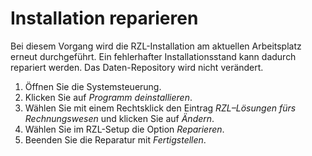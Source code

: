 # Installation reparieren

Bei diesem Vorgang wird die RZL-Installation am aktuellen Arbeitsplatz
erneut durchgeführt. Ein fehlerhafter Installationsstand kann dadurch
repariert werden. Das Daten-Repository wird nicht verändert.

1.  Öffnen Sie die Systemsteuerung.
2.  Klicken Sie auf *Programm deinstallieren*.
3.  Wählen Sie mit einem Rechtsklick den Eintrag *RZL–Lösungen fürs Rechnungswesen* und
    klicken Sie auf *Ändern*.
4.  Wählen Sie im RZL-Setup die Option *Reparieren*.
5.  Beenden Sie die Reparatur mit *Fertigstellen*.
